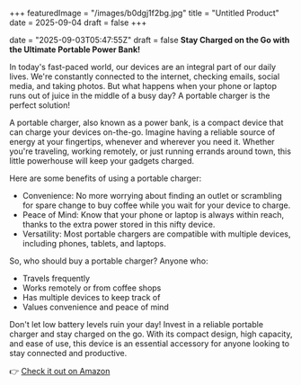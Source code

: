 +++
featuredImage = "/images/b0dgj1f2bg.jpg"
title = "Untitled Product"
date = 2025-09-04
draft = false
+++

date = "2025-09-03T05:47:55Z"
draft = false
**Stay Charged on the Go with the Ultimate Portable Power Bank!**

In today's fast-paced world, our devices are an integral part of our daily lives. We're constantly connected to the internet, checking emails, social media, and taking photos. But what happens when your phone or laptop runs out of juice in the middle of a busy day? A portable charger is the perfect solution!

A portable charger, also known as a power bank, is a compact device that can charge your devices on-the-go. Imagine having a reliable source of energy at your fingertips, whenever and wherever you need it. Whether you're traveling, working remotely, or just running errands around town, this little powerhouse will keep your gadgets charged.

Here are some benefits of using a portable charger:

* Convenience: No more worrying about finding an outlet or scrambling for spare change to buy coffee while you wait for your device to charge.
* Peace of Mind: Know that your phone or laptop is always within reach, thanks to the extra power stored in this nifty device.
* Versatility: Most portable chargers are compatible with multiple devices, including phones, tablets, and laptops.

So, who should buy a portable charger? Anyone who:

* Travels frequently
* Works remotely or from coffee shops
* Has multiple devices to keep track of
* Values convenience and peace of mind

Don't let low battery levels ruin your day! Invest in a reliable portable charger and stay charged on the go. With its compact design, high capacity, and ease of use, this device is an essential accessory for anyone looking to stay connected and productive.

👉 [Check it out on Amazon](https://www.amazon.com/dp/B0DGJ1F2BG?tag=matthewblog-20)
